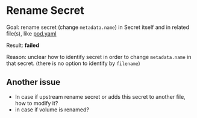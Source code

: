 # Rename Secret

Goal: rename secret (change `metadata.name`) in Secret itself and in related file(s), like [pod.yaml](pod.yaml)

Result: **failed**

Reason: unclear how to identify secret in order to change `metadata.name` in that secret. (there is no option to identify by `filename`)

## Another issue
* In case if upstream rename secret or adds this secret to another file, how to modify it?
* in case if volume is renamed?